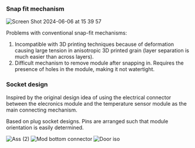 ### Snap fit mechanism

![Screen Shot 2024-06-06 at 15 39 57](https://github.com/Technology-for-the-Poorest-Billion/2024-ideabatic-beam/assets/98922660/37c0144c-aa7b-4bb5-939a-7235f0b6d775)

Problems with conventional snap-fit mechanisms:
1. Incompatible with 3D printing techniques because of deformation causing large tension in anisotropic 3D printed grain (layer separation is much easier than across layers).
2. Difficult mechanism to remove module after snapping in. Requires the presence of holes in the module, making it not watertight.

### Socket design

Inspired by the original design idea of using the electrical connector between the elecronics module and the temperature sensor module as the main connecting mechanism.

Based on plug socket designs. Pins are arranged such that module orientation is easily determined.

![Ass (2)](https://github.com/Technology-for-the-Poorest-Billion/2024-ideabatic-beam/assets/98922660/070d09e5-3546-4fd5-af40-c224720ac711)
![Mod bottom connector](https://github.com/Technology-for-the-Poorest-Billion/2024-ideabatic-beam/assets/98922660/613d54a2-2d63-41ea-9d57-2370968ed5d4)
![Door iso](https://github.com/Technology-for-the-Poorest-Billion/2024-ideabatic-beam/assets/98922660/0d823a40-e337-462d-b68d-41e43974cc17)

